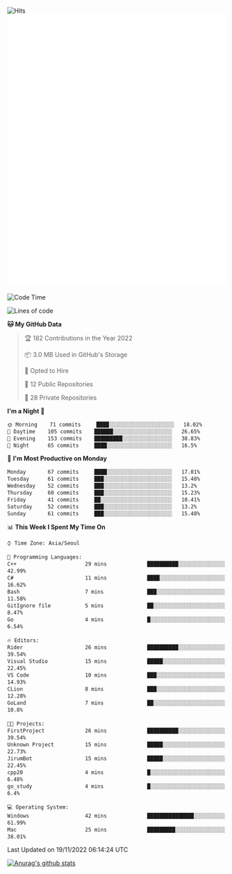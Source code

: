 ![Hits](https://hits.seeyoufarm.com/api/count/incr/badge.svg?url=https%3A%2F%2Fgithub.com%2Fkokose1234&count_bg=%2379C83D&title_bg=%23555555&icon=apple.svg&icon_color=%23E7E7E7&title=hits&edge_flat=false)
<br/>
![Metrics](https://github.com/kokose1234/kokose1234/blob/main/github-metrics.svg)

<!--START_SECTION:waka-->
![Code Time](http://img.shields.io/badge/Code%20Time-714%20hrs%2030%20mins-blue)

![Lines of code](https://img.shields.io/badge/From%20Hello%20World%20I%27ve%20Written-911%20Thousand%20lines%20of%20code-blue)

**🐱 My GitHub Data** 

> 🏆 182 Contributions in the Year 2022
 > 
> 📦 3.0 MB Used in GitHub's Storage 
 > 
> 💼 Opted to Hire
 > 
> 📜 12 Public Repositories 
 > 
> 🔑 28 Private Repositories  
 > 
**I'm a Night 🦉** 

```text
🌞 Morning    71 commits     ████░░░░░░░░░░░░░░░░░░░░░   18.02% 
🌆 Daytime    105 commits    ██████░░░░░░░░░░░░░░░░░░░   26.65% 
🌃 Evening    153 commits    █████████░░░░░░░░░░░░░░░░   38.83% 
🌙 Night      65 commits     ████░░░░░░░░░░░░░░░░░░░░░   16.5%

```
📅 **I'm Most Productive on Monday** 

```text
Monday       67 commits     ████░░░░░░░░░░░░░░░░░░░░░   17.01% 
Tuesday      61 commits     ███░░░░░░░░░░░░░░░░░░░░░░   15.48% 
Wednesday    52 commits     ███░░░░░░░░░░░░░░░░░░░░░░   13.2% 
Thursday     60 commits     ███░░░░░░░░░░░░░░░░░░░░░░   15.23% 
Friday       41 commits     ██░░░░░░░░░░░░░░░░░░░░░░░   10.41% 
Saturday     52 commits     ███░░░░░░░░░░░░░░░░░░░░░░   13.2% 
Sunday       61 commits     ███░░░░░░░░░░░░░░░░░░░░░░   15.48%

```


📊 **This Week I Spent My Time On** 

```text
⌚︎ Time Zone: Asia/Seoul

💬 Programming Languages: 
C++                      29 mins             ██████████░░░░░░░░░░░░░░░   42.99% 
C#                       11 mins             ████░░░░░░░░░░░░░░░░░░░░░   16.62% 
Bash                     7 mins              ███░░░░░░░░░░░░░░░░░░░░░░   11.58% 
GitIgnore file           5 mins              ██░░░░░░░░░░░░░░░░░░░░░░░   8.47% 
Go                       4 mins              █░░░░░░░░░░░░░░░░░░░░░░░░   6.54%

🔥 Editors: 
Rider                    26 mins             ██████████░░░░░░░░░░░░░░░   39.54% 
Visual Studio            15 mins             █████░░░░░░░░░░░░░░░░░░░░   22.45% 
VS Code                  10 mins             ███░░░░░░░░░░░░░░░░░░░░░░   14.93% 
CLion                    8 mins              ███░░░░░░░░░░░░░░░░░░░░░░   12.28% 
GoLand                   7 mins              ██░░░░░░░░░░░░░░░░░░░░░░░   10.8%

🐱‍💻 Projects: 
FirstProject             26 mins             ██████████░░░░░░░░░░░░░░░   39.54% 
Unknown Project          15 mins             █████░░░░░░░░░░░░░░░░░░░░   22.73% 
JirumBot                 15 mins             █████░░░░░░░░░░░░░░░░░░░░   22.45% 
cpp20                    4 mins              █░░░░░░░░░░░░░░░░░░░░░░░░   6.48% 
go_study                 4 mins              █░░░░░░░░░░░░░░░░░░░░░░░░   6.4%

💻 Operating System: 
Windows                  42 mins             ███████████████░░░░░░░░░░   61.99% 
Mac                      25 mins             █████████░░░░░░░░░░░░░░░░   38.01%

```


 Last Updated on 19/11/2022 06:14:24 UTC
<!--END_SECTION:waka-->

[![Anurag's github stats](https://github-readme-stats.vercel.app/api?username=kokose1234&theme=dracula)](https://github.com/anuraghazra/github-readme-stats)



	
